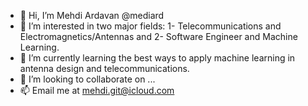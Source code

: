 - 👋 Hi, I’m Mehdi Ardavan @mediard
- 👀 I’m interested in two major fields: 1- Telecommunications and Electromagnetics/Antennas and 2- Software Engineer and Machine Learning.
- 🌱 I’m currently learning the best ways to apply machine learning in antenna design and telecommunications.
- 💞️ I’m looking to collaborate on ...
- 📫 Email me at mehdi.git@icloud.com


<!---
mediard/mediard is a ✨ special ✨ repository because its `README.md` (this file) appears on your GitHub profile.
You can click the Preview link to take a look at your changes.
--->
